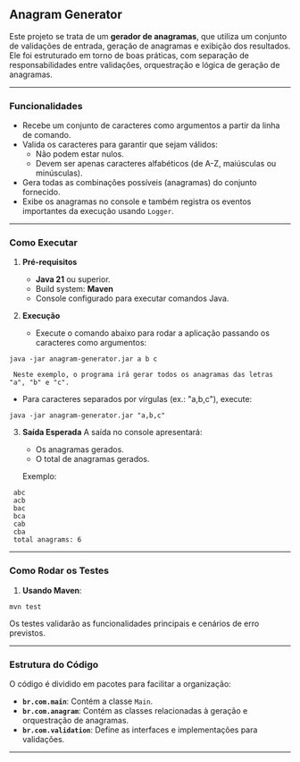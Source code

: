 ## **Anagram Generator**

Este projeto se trata de um **gerador de anagramas**, que utiliza um conjunto de validações de entrada, geração de anagramas e exibição dos resultados. Ele foi estruturado em torno de boas práticas, com separação de responsabilidades entre validações, orquestração e lógica de geração de anagramas.

---

### **Funcionalidades**
- Recebe um conjunto de caracteres como argumentos a partir da linha de comando.
- Valida os caracteres para garantir que sejam válidos:
    - Não podem estar nulos.
    - Devem ser apenas caracteres alfabéticos (de A-Z, maiúsculas ou minúsculas).
- Gera todas as combinações possíveis (anagramas) do conjunto fornecido.
- Exibe os anagramas no console e também registra os eventos importantes da execução usando `Logger`.

---

### **Como Executar**

1. **Pré-requisitos**
    - **Java 21** ou superior.
    - Build system: **Maven**
    - Console configurado para executar comandos Java.

2. **Execução**
    - Execute o comando abaixo para rodar a aplicação passando os caracteres como argumentos:

```shell script
java -jar anagram-generator.jar a b c
```

     Neste exemplo, o programa irá gerar todos os anagramas das letras "a", "b" e "c".

- Para caracteres separados por vírgulas (ex.: "a,b,c"), execute:

```shell script
java -jar anagram-generator.jar "a,b,c"
```

3. **Saída Esperada**
   A saída no console apresentará:
    - Os anagramas gerados.
    - O total de anagramas gerados.

   Exemplo:
```
 abc
 acb
 bac
 bca
 cab
 cba
 total anagrams: 6
```

---

### **Como Rodar os Testes**

1. **Usando Maven**:
```shell script
mvn test
```


Os testes validarão as funcionalidades principais e cenários de erro previstos.

---

### **Estrutura do Código**
O código é dividido em pacotes para facilitar a organização:
- **`br.com.main`**: Contém a classe `Main`.
- **`br.com.anagram`**: Contém as classes relacionadas à geração e orquestração de anagramas.
- **`br.com.validation`**: Define as interfaces e implementações para validações.

---

